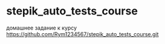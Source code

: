 # stepik_auto_tests_course
домашнее задание к курсу
https://github.com/Rym1234567/stepik_auto_tests_course.git